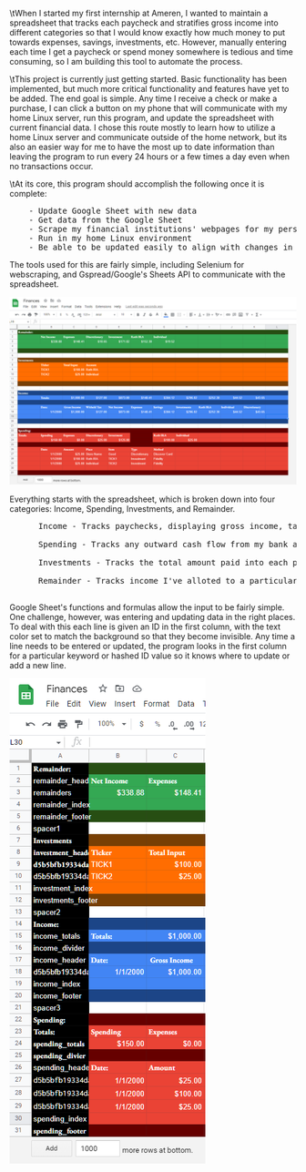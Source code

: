   
  \tWhen I started my first internship at Ameren, I wanted to maintain a spreadsheet that tracks each paycheck and stratifies gross income into different categories so that I would know exactly how much money to put towards expenses, savings, investments, etc. However, manually entering each time I get a paycheck or spend money somewhere is tedious and time consuming, so I am building this tool to automate the process.
  
  \tThis project is currently just getting started. Basic functionality has been implemented, but much more critical functionality and features have yet to be added. The end goal is simple. Any time I receive a check or make a purchase, I can click a button on my phone that will communicate with my home Linux server, run this program, and update the spreadsheet with current financial data. I chose this route mostly to learn how to utilize a home Linux server and communicate outside of the home network, but its also an easier way for me to have the most up to date information than leaving the program to run every 24 hours or a few times a day even when no transactions occur.

  \tAt its core, this program should accomplish the following once it is complete:
<pre>
    - Update Google Sheet with new data
    - Get data from the Google Sheet
    - Scrape my financial institutions' webpages for my personal income/spending data
    - Run in my home Linux environment
    - Be able to be updated easily to align with changes in financial institutions and/or their websites
</pre>
    
  The tools used for this are fairly simple, including Selenium for webscraping,  and Gspread/Google's Sheets API to communicate with the spreadsheet.
  
  ![Google Sheet](worksheet_screenshot.png)
  
  Everything starts with the spreadsheet, which is broken down into four categories: Income, Spending, Investments, and Remainder.
  <pre>
      Income - Tracks paychecks, displaying gross income, tax witholdings, net income, and the proportion of net income I've elected to partition into expenses,                      savings, investment accounts, and discretionary spending. Will accomodate for any non-paycheck income in the future.
      
      Spending - Tracks any outward cash flow from my bank account. Total spending is broken down into expenses, investment, and discretionary spending. Each purchase                  is recorded with the date, amount, place, item (websites tend to give merely categorical data i.e. 'Restaurants' from Domino's but not 'Pizza'), type,                  and method.
      
      Investments - Tracks the total amount paid into each position, and the account it was purchased under. This section could evolve into a whole development of its                     own, but in the short term I will simply be adding the current values for each position in the future.
      
      Remainder - Tracks income I've alloted to a particular category that has yet to be spent. Quickly shows exactly how much money is left in my budget for each                       category.
  </pre>    
  Google Sheet's functions and formulas allow the input to be fairly simple. One challenge, however, was entering and updating data in the right places. To deal with this each line is given an ID in the first column, with the text color set to match the background so that they become invisible. Any time a line needs to be entered or updated, the program looks in the first column for a particular keyword or hashed ID value so it knows where to update or add a new line. 

![Google Sheet ID's](worksheet_ids_screenshot.png)

